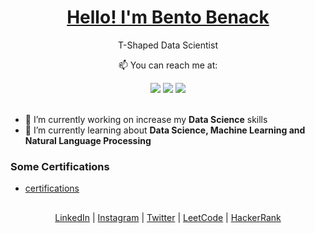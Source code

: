 <p align="center">
  <h1 align="center"><a href="https://www.linkedin.com/in/bentobenack">Hello! I'm Bento Benack</a></h1>
  <p align="center">T-Shaped Data Scientist</p>
</p>

<p align="center">
  <p align="center">📫 You can reach me at:</p>
</p>

<div align="center">
  <a href="https://www.linkedin.com/in/bentobenack" target="_blank"><img src="https://img.shields.io/badge/-LinkedIn-%230077B5?style=for-the-badge&logo=linkedin&logoColor=white" target="_blank"></a>
  <a href = "mailto:bentobenack@gmail.com"><img src="https://img.shields.io/badge/-Gmail-%23333?style=for-the-badge&logo=gmail&logoColor=white" target="_blank"></a>
  <a href="https://instagram.com/bentobenack" target="_blank"><img src="https://img.shields.io/badge/-Instagram-%23E4405F?style=for-the-badge&logo=instagram&logoColor=white" target="_blank"></a>
</div>

<br />

- 🔭 I’m currently working on increase my **Data Science** skills
- 🌱 I’m currently learning about **Data Science, Machine Learning and Natural Language Processing**

### Some Certifications

* [certifications](https://github.com/bentobenack/certifications)

##

<div align="center">
  <a href="https://www.linkedin.com/in/bentobenack/" target="_blank" rel="noopener noreferrer">LinkedIn</a> | 
  <a href="https://www.instagram.com/bentobenack/" target="_blank" rel="noopener noreferrer">Instagram</a> |
  <a href="https://twitter.com/bentobenack" target="_blank" rel="noopener noreferrer">Twitter</a> |
  <a href="https://leetcode.com/bentobenack/" target="_blank" rel="noopener noreferrer">LeetCode</a> |
  <a href="https://www.hackerrank.com/bentobenack" target="_blank" rel="noopener noreferrer">HackerRank</a>
</div>
